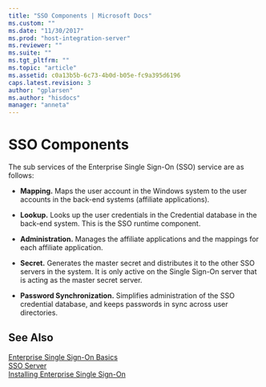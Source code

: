 ```yaml
---
title: "SSO Components | Microsoft Docs"
ms.custom: ""
ms.date: "11/30/2017"
ms.prod: "host-integration-server"
ms.reviewer: ""
ms.suite: ""
ms.tgt_pltfrm: ""
ms.topic: "article"
ms.assetid: c0a13b5b-6c73-4b0d-b05e-fc9a395d6196
caps.latest.revision: 3
author: "gplarsen"
ms.author: "hisdocs"
manager: "anneta"
---
```

# SSO Components
The sub services of the Enterprise Single Sign-On (SSO) service are as follows:  
  
-   **Mapping.** Maps the user account in the Windows system to the user accounts in the back-end systems (affiliate applications).  
  
-   **Lookup.** Looks up the user credentials in the Credential database in the back-end system. This is the SSO runtime component.  
  
-   **Administration.** Manages the affiliate applications and the mappings for each affiliate application.  
  
-   **Secret.** Generates the master secret and distributes it to the other SSO servers in the system. It is only active on the Single Sign-On server that is acting as the master secret server.  
  
-   **Password Synchronization.** Simplifies administration of the SSO credential database, and keeps passwords in sync across user directories.  
  
## See Also  
 [Enterprise Single Sign-On Basics](../esso/enterprise-single-sign-on-basics.md)   
 [SSO Server](../esso/sso-server.md)   
 [Installing Enterprise Single Sign-On](../esso/installing-enterprise-single-sign-on.md)